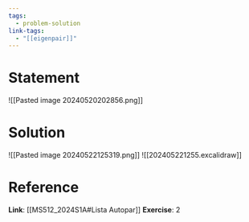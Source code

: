 ```yaml
---
tags:
  - problem-solution
link-tags:
  - "[[eigenpair]]"
---
```

# Statement 
![[Pasted image 20240520202856.png]]

# Solution
![[Pasted image 20240522125319.png]]
![[202405221255.excalidraw]]

# Reference
**Link**: [[MS512_2024S1A#Lista Autopar]]
**Exercise**: 2

